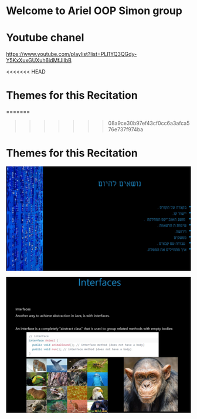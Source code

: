 # Welcome to Ariel OOP Simon group

# Youtube chanel 
https://www.youtube.com/playlist?list=PLI1YQ3QGdy-Y5KxXuxGUXuh6idMfJIIbB

<<<<<<< HEAD
# Themes for this Recitation  
=======
>>>>>>> 08a9ce30b97ef43cf0cc6a3afca576e737f974ba

# Themes for this Recitation  

![](resources/themes.JPG)

![](resources/interface.jpg)

